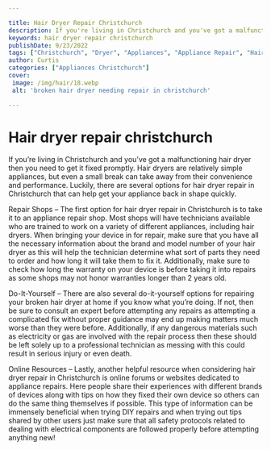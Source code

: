 ```yaml
---

title: Hair Dryer Repair Christchurch
description: If you're living in Christchurch and you've got a malfunctioning hair dryer, then you should read this post to discover the various options for hair dryer repair in the area and get your appliance back in shape in no time!
keywords: hair dryer repair christchurch
publishDate: 9/23/2022
tags: ["Christchurch", "Dryer", "Appliances", "Appliance Repair", "Hair Dryer"]
author: Curtis
categories: ["Appliances Christchurch"]
cover: 
 image: /img/hair/18.webp
 alt: 'broken hair dryer needing repair in christchurch'

---
```


# Hair dryer repair christchurch

If you’re living in Christchurch and you’ve got a malfunctioning hair dryer then you need to get it fixed promptly. Hair dryers are relatively simple appliances, but even a small break can take away from their convenience and performance. Luckily, there are several options for hair dryer repair in Christchurch that can help get your appliance back in shape quickly.

Repair Shops – The first option for hair dryer repair in Christchurch is to take it to an appliance repair shop. Most shops will have technicians available who are trained to work on a variety of different appliances, including hair dryers. When bringing your device in for repair, make sure that you have all the necessary information about the brand and model number of your hair dryer as this will help the technician determine what sort of parts they need to order and how long it will take them to fix it. Additionally, make sure to check how long the warranty on your device is before taking it into repairs as some shops may not honor warranties longer than 2 years old.

Do-It-Yourself – There are also several do-it-yourself options for repairing your broken hair dryer at home if you know what you’re doing. If not, then be sure to consult an expert before attempting any repairs as attempting a complicated fix without proper guidance may end up making matters much worse than they were before. Additionally, if any dangerous materials such as electricity or gas are involved with the repair process then these should be left solely up to a professional technician as messing with this could result in serious injury or even death. 

Online Resources – Lastly, another helpful resource when considering hair dryer repair in Christchurch is online forums or websites dedicated to appliance repairs. Here people share their experiences with different brands of devices along with tips on how they fixed their own device so others can do the same thing themselves if possible. This type of information can be immensely beneficial when trying DIY repairs and when trying out tips shared by other users just make sure that all safety protocols related to dealing with electrical components are followed properly before attempting anything new!